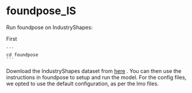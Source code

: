# foundpose_IS

Run foundpose on IndustryShapes:

First

    ```
    cd foundpose
    ```

Download the IndustryShapes dataset from [here](https://huggingface.co/datasets/POSE-Lab/IndustryShapes) . You can then use the instructions in foundpose to setup and run the model.
For the config files, we opted to use the default configuration, as per the lmo files.

